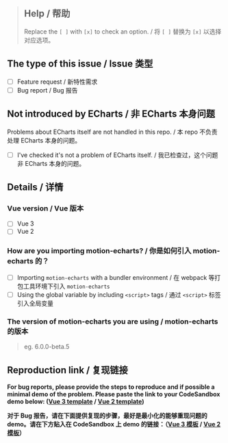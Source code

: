 > ## Help / 帮助
>
> Replace the `[ ]` with `[x]` to check an option. / 将 `[ ]` 替换为 `[x]` 以选择对应选项。

## The type of this issue / Issue 类型

- [ ] Feature request / 新特性需求
- [ ] Bug report / Bug 报告

## Not introduced by ECharts / 非 ECharts 本身问题

Problems about ECharts itself are not handled in this repo. / 本 repo 不负责处理 ECharts 本身的问题。

- [ ] I've checked it's not a problem of ECharts itself. / 我已检查过，这个问题非 ECharts 本身的问题。

## Details / 详情

### Vue version / Vue 版本

- [ ] Vue 3
- [ ] Vue 2

### How are you importing motion-echarts? / 你是如何引入 motion-echarts 的？

- [ ] Importing `motion-echarts` with a bundler environment / 在 webpack 等打包工具环境下引入 `motion-echarts`
- [ ] Using the global variable by including `<script>` tags / 通过 `<script>` 标签引入全局变量

### The version of motion-echarts you are using / motion-echarts 的版本

> eg. 6.0.0-beta.5


## Reproduction link / 复现链接

**For bug reports, please provide the steps to reproduce and if possible a minimal demo of the problem. Please paste the link to your CodeSandbox demo below: ([Vue 3 template](https://codesandbox.io/s/charming-night-2y6m6?file=/src/App.vue) / [Vue 2 template](https://codesandbox.io/s/suspicious-glitter-mk66j?file=/src/App.vue))**

**对于 Bug 报告，请在下面提供复现的步骤，最好是最小化的能够重现问题的 demo。请在下方贴入在 CodeSandbox 上 demo 的链接：（[Vue 3 模板](https://codesandbox.io/s/charming-night-2y6m6?file=/src/App.vue) / [Vue 2 模板](https://codesandbox.io/s/suspicious-glitter-mk66j?file=/src/App.vue)）**

